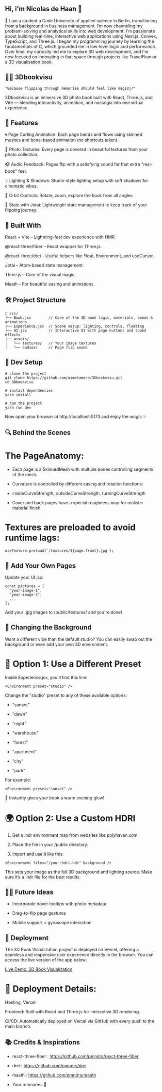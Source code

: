 ## Hi, i'm Nicolas de Haan 👋

👀 I am a student a Code University of applied science in Berlin, transitioning from a background in business management. I’m now channeling my problem-solving and analytical skills into web development.
I'm passionate about building real-time, interactive web applications using Next.js, Convex, TypeScript, and Three.js. I began my programming journey by learning the fundamentals of C, which grounded me in low-level logic and performance. Over time, my curiosity led me to explore 3D web development, and I'm now focused on innovating in that space through projects like TravelFlow or a 3D visualisation book. 

## 📖✨ 3Dbookvisu
    
    "Because flipping through memories should feel like magic🧙‍♂️"

3Dbookvisu is an immersive 3D photo book built with React, Three.js, and Vite — blending interactivity, animation, and nostalgia into one virtual experience.

## 🚀 Features

🌀 Page Curling Animation: Each page bends and flows using skinned meshes and bone-based animation (no shortcuts taken).

🌄 Photo Textures: Every page is covered in beautiful textures from your photo collection.

🎧 Audio Feedback: Pages flip with a satisfying sound for that extra "real-book" feel.

💡 Lighting & Shadows: Studio-style lighting setup with soft shadows for cinematic vibes.

🧭 Orbit Controls: Rotate, zoom, explore the book from all angles.

🧠 State with Jotai: Lightweight state management to keep track of your flipping journey.

## 🧱 Built With

React + Vite – Lightning-fast dev experience with HMR.

@react-three/fiber – React wrapper for Three.js.

@react-three/drei – Useful helpers like Float, Environment, and useCursor.

Jotai – Atom-based state management.

Three.js – Core of the visual magic.

Maath – For beautiful easing and animations.

## 🛠️ Project Structure

```
📁 src/
├── Book.jsx        // Core of the 3D book logic, materials, bones & animations
├── Experience.jsx  // Scene setup: lighting, controls, floating
├── UI.jsx          // Interactive UI with page buttons and sound effects
├── assets/
│   └── textures/   // Your image textures
│   └── audios/     // Page flip sound
```

## 🧪 Dev Setup

```
# clone the project
git clone https://github.com/aimetamere/3Dbookvisu.git
cd 3Dbookvisu

# install dependencies
yarn install

# run the project
yarn run dev

```
Now open your browser at http://localhost:5173 and enjoy the magic ✨

## 🔍 Behind the Scenes

# The PageAnatomy:

* Each page is a SkinnedMesh with multiple bones controlling segments of the mesh.

* Curvature is controlled by different easing and rotation functions:

* insideCurveStrength, outsideCurveStrength, turningCurveStrength

* Cover and back pages have a special roughness map for realistic material finish.

# Textures are preloaded to avoid runtime lags:

```
useTexture.preload(`/textures/${page.front}.jpg`);
```

## 🌈 Add Your Own Pages

Update your UI.jsx:
```
const pictures = [
  "your-image-1",
  "your-image-2",
  ...
];
```
Add your .jpg images to /public/textures/ and you're done!

## 🌌 Changing the Background

Want a different vibe than the default studio? You can easily swap out the background or even add your own 3D environment.

# 🔁 Option 1: Use a Different Preset

Inside Experience.jsx, you'll find this line:

```
<Environment preset="studio" />
```
Change the "studio" preset to any of these available options:

* "sunset"

* "dawn"

* "night"

* "warehouse"

* "forest"

* "apartment"

* "city"

* "park"

For example:
```
<Environment preset="sunset" />
```
📸 Instantly gives your book a warm evening glow!

# 🌍 Option 2: Use a Custom HDRI

1. Get a .hdr environment map from websites like polyhaven.com

2. Place the file in your /public directory.

3. Import and use it like this:

```
<Environment files="/your-hdri.hdr" background />

```
This sets your image as the full 3D background and lighting source. Make sure it’s a .hdr file for the best results.

## 🧙‍♂️ Future Ideas

* Incorporate hover tooltips with photo metadata

* Drag-to-flip page gestures

* Mobile support + gyroscope interaction

## 🚀 Deployment

The 3D Book Visualization project is deployed on Vercel, offering a seamless and responsive user experience directly in the browser. You can access the live version of the app below:

[Live Demo: 3D Book Visualization](https://3-dbookvisu-b3m3xt7ww-nicolas-projects-93e9a5a9.vercel.app/)

# 🔧 Deployment Details:

Hosting: Vercel

Frontend: Built with React and Three.js for interactive 3D rendering.

CI/CD: Automatically deployed on Vercel via GitHub with every push to the main branch.

## 📚 Credits & Inspirations

* react-three-fiber : https://github.com/pmndrs/react-three-fiber

* drei : https://github.com/pmndrs/drei

* maath : https://github.com/pmndrs/maath

* Your memories 📸
